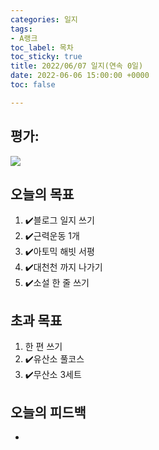```yaml
---
categories: 일지
tags:
- A랭크
toc_label: 목차
toc_sticky: true
title: 2022/06/07 일지(연속 0일)
date: 2022-06-06 15:00:00 +0000
toc: false

---
```

## 평가:

![](/blog/assets/images/a_rank.webp)

## 오늘의 목표

1. :heavy_check_mark:블로그 일지 쓰기
2. :heavy_check_mark:근력운동 1개
3. :heavy_check_mark:아토믹 해빗 서평
4. :heavy_check_mark:대천천 까지 나가기
5. :heavy_check_mark:소설 한 줄 쓰기

## 초과 목표

1. 한 편 쓰기
2. :heavy_check_mark:유산소 풀코스
3. :heavy_check_mark:무산소 3세트

## 오늘의 피드백

* 